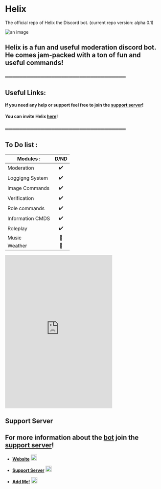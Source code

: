 # Helix
The official repo of Helix the Discord bot. (current repo version: alpha 0.1)

![an image](https://media.discordapp.net/attachments/771476325356797963/788160344522620958/helixbanner.png "HelixTheBot")

## Helix is a fun and useful moderation discord bot. He comes jam-packed with a ton of fun and useful commands!

### ══════════════════════════════════


## Useful Links:

#### If you need any help or support feel free to join the [support server](https://discord.gg/GapmaCt)!
#### You can invite Helix [here](https://discord.com/oauth2/authorize?client_id=723697439638290482&scope=bot&permissions=481684598)!

### ══════════════════════════════════
## To Do list : 
|Modules :| D/ND|
| ------------- |:-------------:| 
|Moderation|✔️|
|Loggigng System|✔️|
|Image Commands|✔️|
|Verification|✔️|
|Role commands|✔️|
|Information CMDS|✔️|
|Roleplay|✔️|
|Music|🔳|
|Weather |🔳|

<iframe src="https://ptb.discord.com/widget?id=747111170531393679&theme=dark" width="350" height="500" allowtransparency="true" frameborder="0" sandbox="allow-popups allow-popups-to-escape-sandbox allow-same-origin allow-scripts"></iframe>

## Support Server

## For more information about the [bot](https://discord.com/oauth2/authorize?client_id=723697439638290482&scope=bot&permissions=481684598) join the [support server](https://discord.gg/GapmaCt)!

- **[Website](https://helix.angellabs.xyz/)** <img src="https://media.discordapp.net/attachments/850437588195999766/851617384976089138/98a55025fe82d92bb090008b0185c90b.webp" alt="alt text" width="20" height="20">    

- **[Support Server](https://discord.gg/GapmaCt)** <img src="https://media.discordapp.net/attachments/850437588195999766/851617384976089138/98a55025fe82d92bb090008b0185c90b.webp" alt="alt text" width="20" height="20">   
 
- **[Add Me!](https://discord.com/oauth2/authorize?scope=bot&client_id=723697439638290482&scope=bot&permissions=1099510967799)** <img src="https://media.discordapp.net/attachments/850437588195999766/851617384976089138/98a55025fe82d92bb090008b0185c90b.webp" alt="alt text" width="20" height="20">
